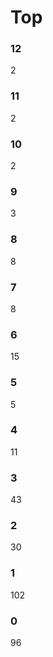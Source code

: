 # Top
### 12
   2
### 11
   2
### 10
   2
### 9
   3
### 8
   8
### 7
   8
### 6
   15
### 5
   5
### 4
   11
### 3
   43
### 2
   30
### 1
   102
### 0
   96
